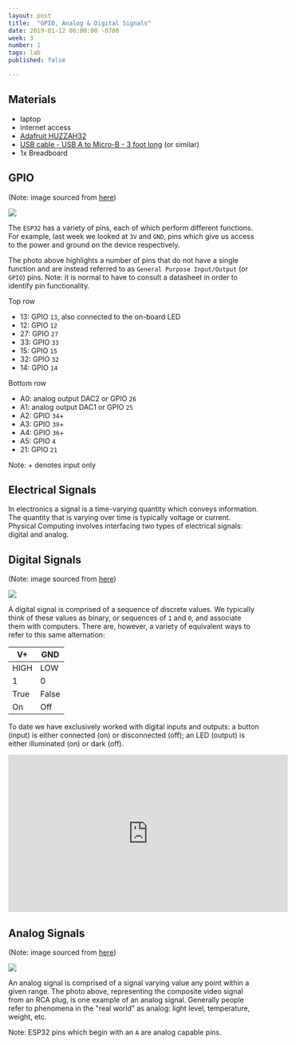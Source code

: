 ```yaml
---
layout: post
title:  "GPIO, Analog & Digital Signals"
date: 2019-01-12 06:00:00 -0700
week: 3
number: 1
tags: lab
published: false

---
```


## Materials

* laptop
* internet access
* [Adafruit HUZZAH32](https://www.adafruit.com/product/3591)
* [USB cable - USB A to Micro-B - 3 foot long](https://www.adafruit.com/product/592) (or similar)
* 1x Breadboard

## GPIO

(Note: image sourced from [here](https://learn.adafruit.com/adafruit-huzzah32-esp32-feather/pinouts))

![]({{site.url}}/assets/feather_gpio.jpg)

The `ESP32` has a variety of pins, each of which perform different functions. For example, last week we looked at `3V` and `GND`, pins which give us access to the power and ground on the device respectively.

The photo above highlights a number of pins that do not have a single function and are instead referred to as `General Purpose Input/Output` (or `GPIO`) pins. Note: it is normal to have to consult a datasheet in order to identify pin functionality.

Top row
* 13: GPIO `13`, also connected to the on-board LED
* 12: GPIO `12`
* 27: GPIO `27`
* 33: GPIO `33`
* 15: GPIO `15`
* 32: GPIO `32`
* 14: GPIO `14`

Bottom row
* A0: analog output DAC2 or GPIO `26`
* A1: analog output DAC1 or GPIO `25`
* A2: GPIO `34`+
* A3: GPIO `39`+
* A4: GPIO `36`+
* A5: GPIO `4`
* 21: GPIO `21`

Note: + denotes input only


## Electrical Signals

In electronics a signal is a time-varying quantity which conveys information. The quantity that is varying over time is typically voltage or current. Physical Computing involves interfacing two types of electrical signals: digital and analog.


## Digital Signals

(Note: image sourced from [here](https://learn.sparkfun.com/tutorials/analog-vs-digital/all#digital-signals))

![]({{site.url}}/assets/digital_sig.png)

A digital signal is comprised of a sequence of discrete values. We typically think of these values as binary, or sequences of `1` and `0`, and associate them with computers. There are, however, a variety of equivalent ways to refer to this same alternation:

|V+|GND|
|-------|--------|
| HIGH | LOW |
| 1 | 0 |
| True | False |
| On | Off |

To date we have exclusively worked with digital inputs and outputs: a button (input) is either connected (on) or disconnected (off); an LED (output) is either illuminated (on) or dark (off).

<iframe width="560" height="315" src="https://www.youtube.com/embed/aAwJlD-m_hE" frameborder="0" allow="accelerometer; autoplay; encrypted-media; gyroscope; picture-in-picture" allowfullscreen></iframe>

## Analog Signals

(Note: image sourced from [here](https://learn.sparkfun.com/tutorials/analog-vs-digital/all#analog-signals))

![]({{site.url}}/assets/analog_sig.png)

An analog signal is comprised of a signal varying value any point within a given range. The photo above, representing the composite video signal from an RCA plug, is one example of an analog signal. Generally people refer to phenomena in the "real world" as analog: light level, temperature, weight, etc.

Note: ESP32 pins which begin with an `A` are analog capable pins.
